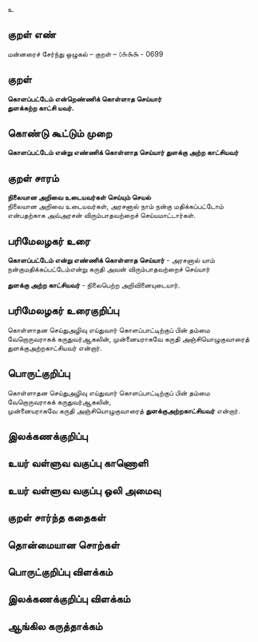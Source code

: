 உ

## குறள் எண் 

மன்னரைச் சேர்ந்து ஒழுகல் – குறள் – ௦௬௯௯ - 0699  

## குறள் 

**கொளப்பட்டேம் என்றெண்ணிக் கொள்ளாத செய்யார்  
துளக்கற்ற காட்சி யவர்.**  

## கொண்டு கூட்டும் முறை

**கொளப்பட்டேம் என்று எண்ணிக் கொள்ளாத செய்யார் துளக்கு அற்ற காட்சியவர்**

## குறள் சாரம் 

**நிலையான அறிவை உடையவர்கள் செய்யும் செயல்**  
நிலையான அறிவை உடையவர்கள், அரசனால் நாம் நன்கு மதிக்கப்பட்டோம் என்பதற்காக அவ்அரசன் விரும்பாதவற்றைச் செய்யமாட்டார்கள்.  

## பரிமேலழகர் உரை

**கொளப்பட்டேம் என்று எண்ணிக் கொள்ளாத செய்யார்** - அரசனால் யாம் நன்குமதிக்கப்பட்டேம்என்று கருதி அவன் விரும்பாதவற்றைச் செய்யார்  

**துளக்கு அற்ற காட்சியவர்** - நிலைபெற்ற அறிவினையுடையார். 

## பரிமேலழகர் உரைகுறிப்பு   

கொள்ளாதன செய்துஅழிவு எய்துவார் கொளப்பாட்டிற்குப் பின் தம்மை வேறொருவராகக் கருதுவர்ஆகலின், முன்னையராகவே கருதி அஞ்சியொழுகுவாரைத் துளக்குஅற்றகாட்சியவர் என்றார்.    

## பொருட்குறிப்பு 

கொள்ளாதன செய்துஅழிவு எய்துவார் கொளப்பாட்டிற்குப் பின் தம்மை வேறொருவராகக் கருதுவர்ஆகலின்,   
முன்னையராகவே கருதி அஞ்சியொழுகுவாரைத் **துளக்குஅற்றகாட்சியவர்** என்றார்.  

## இலக்கணக்குறிப்பு  


## உயர் வள்ளுவ வகுப்பு காணொளி


## உயர் வள்ளுவ வகுப்பு ஒலி அமைவு 

 
## குறள் சார்ந்த கதைகள் 


## தொன்மையான சொற்கள்


## பொருட்குறிப்பு விளக்கம்


## இலக்கணக்குறிப்பு விளக்கம்


## ஆங்கில கருத்தாக்கம் 


